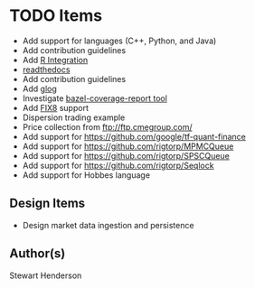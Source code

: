 # TODO Items

* Add support for languages (C++, Python, and Java)
* Add contribution guidelines
* Add [R Integration](https://github.com/grailbio/rules_r)
* [readthedocs](https://readthedocs.org/)
* Add contribution guidelines
* Add [glog](http://rpg.ifi.uzh.ch/docs/glog.html)
* Investigate [bazel-coverage-report tool](https://github.com/hchauvin/bazel-coverage-report)
* Add [FIX8](https://github.com/fix8/fix8) support
* Dispersion trading example
* Price collection from ftp://ftp.cmegroup.com/
* Add support for https://github.com/google/tf-quant-finance
* Add support for https://github.com/rigtorp/MPMCQueue
* Add support for https://github.com/rigtorp/SPSCQueue
* Add support for https://github.com/rigtorp/Seqlock
* Add support for Hobbes language

## Design Items

* Design market data ingestion and persistence

## Author(s)

Stewart Henderson
